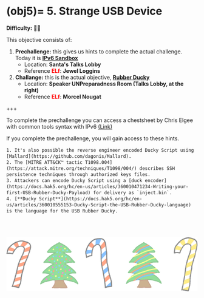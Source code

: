 (obj5)=
5\. Strange USB Device
=======================
**Difficulty:** 🎄🎄 <br>

This objective consists of:
1. **Prechallenge:** this gives us hints to complete the actual challenge. Today it is [**IPv6 Sandbox**](prech5)
    * Location: **Santa's Talks Lobby**
    * Reference <span style="color:red">**ELf**</span>: **Jewel Loggins**
2. **Challange:** this is the actual objective, [**Rubber Ducky**](ch5)
    * Location: **Speaker UNPreparadness Room (Talks Lobby, at the right)**
    * Reference <span style="color:red">**ELf**</span>: **Morcel Nougat**

+++
<br>

To complete the prechallenge you can access a chestsheet by Chris Elgee with common tools syntax with IPv6 [(Link)](https://gist.github.com/chriselgee/c1c69756e527f649d0a95b6f20337c2f)

If you complete the prechallenge, you will gain access to these hints.
```{hint}
1. It's also possible the reverse engineer encoded Ducky Script using [Mallard](https://github.com/dagonis/Mallard).
2. The [MITRE ATT&CK™ tactic T1098.004](https://attack.mitre.org/techniques/T1098/004/) describes SSH persistence techniques through authorized keys files.
3. Attackers can encode Ducky Script using a [duck encoder](https://docs.hak5.org/hc/en-us/articles/360010471234-Writing-your-first-USB-Rubber-Ducky-Payload) for delivery as `inject.bin`.
4. [**Ducky Script**](https://docs.hak5.org/hc/en-us/articles/360010555153-Ducky-Script-the-USB-Rubber-Ducky-language) is the language for the USB Rubber Ducky.
```

<br>
<br>

![footer1](images/footer1_large.png)

